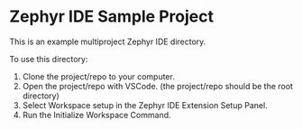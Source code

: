 # Zephyr IDE Sample Project

This is an example multiproject Zephyr IDE directory.

To use this directory:
1. Clone the project/repo to your computer.
2. Open the project/repo with VSCode. (the project/repo should be the root directory)
3. Select Workspace setup in the Zephyr IDE Extension Setup Panel.
4. Run the Initialize Workspace Command.
